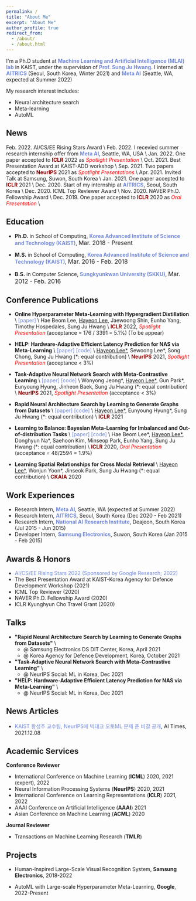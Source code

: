 ```yaml
---
permalink: /
title: "About Me"
excerpt: "About Me"
author_profile: true
redirect_from:
  - /about/
  - /about.html
---
```


I'm a Ph.D student at <a href="https://www.mlai-kaist.com/" style="color: #7289da; text-decoration:none">**Machine Learning and Artificial Intelligence (MLAI) lab**</a> in KAIST, under the supervision of <a href="http://www.sungjuhwang.com/" style="color: #7289da; text-decoration: none;">**Prof. Sung Ju Hwang**</a>. I interned at <a href="https://www.aitrics.com/" style="color: #7289da; text-decoration:none">**AITRICS**</a> (Seoul, South Korea, Winter 2021) and <a href="https://ai.facebook.com/" style="color: #7289da; text-decoration:none">**Meta AI**</a> (Seattle, WA, expected at Summer 2022)

My research interest includes:
- Neural architecture search
- Meta-learning
- AutoML

## News
Feb. 2022. AI/CS/EE Rising Stars Award \\
Feb. 2022. I recevied summer research internship offer from <a href="https://ai.facebook.com/" style="color: #7289da; text-decoration:none">**Meta AI**</a>, Seattle, WA, USA \\
Jan. 2022. One paper accepted to <span style="color:darkred">**ICLR**</span> 2022 as <span style="color:red">_Spotlight Presentation_</span> \\
Oct. 2021. Best Presentation Award at KAIST-ADD workshop \\
Sep. 2021. Two papers accepted to <span style="color:darkred">**NeurIPS**</span> 2021 as <span style="color:red">_Spotlight Presentations_</span> \\
Apr. 2021. Invited Talk at Samsung, Suwon, South Korea \\
Jan. 2021. One paper accepted to <span style="color:darkred">**ICLR**</span> 2021 \\
Dec. 2020. Start of my internship at <a href="https://www.aitrics.com/" style="color: #7289da; text-decoration:none">**AITRICS**</a>, Seoul, South Korea \\
Dec. 2020. ICML Top Reviewer Award \\
Nov. 2020. NAVER Ph.D. Fellowship Award \\
Dec. 2019. One paper accepted to <span style="color:darkred">**ICLR**</span> 2020 as <span style="color:red">_Oral Presentation_</span> \\



## Education
- **Ph.D.** in School of Computing, <a href="https://www.kaist.ac.kr/en/" style="color: #7289da; text-decoration: none;">**Korea Advanced Institute of Science and Technology (KAIST)**</a>, <font size="3">Mar. 2018 - Present</font> 
  
- **M.S.** in School of Computing, <a href="https://www.kaist.ac.kr/en/" style="color: #7289da; text-decoration: none;">**Korea Advanced Institute of Science and Technology (KAIST)**</a>, <font size="3">Mar. 2016 - Feb. 2018</font> 

- **B.S.** in Computer Science, <a href="https://www.skku.edu/eng/" style="color: #7289da; text-decoration: none;">**Sungkyunkwan University (SKKU)**</a>, <font size="3">Mar. 2012 - Feb. 2016</font>


## Conference Publications
- **Online Hyperparameter Meta-Learning with Hypergradient Distillation** \\
<a href="https://arxiv.org/abs/2110.02508" style="color: #7289da; text-decoration: none;">[paper]</a> \\
Hae Beom Lee, <u>Hayeon Lee</u>, Jaewoong Shin, Eunho Yang, Timothy Hospedales, Sung Ju Hwang \\
<span style="color:darkred">**ICLR**</span> 2022, <span style="color:red">_Spotlight Presentation_</span> (acceptance = 176 / 3391 = 5.1%) (To be appear)

- **HELP: Hardware-Adaptive Efficient Latency Prediction for NAS via Meta-Learning** \\
<a href="https://arxiv.org/abs/2106.08630" style="color: #7289da; text-decoration: none;">[paper]</a>
<a href="https://github.com/HayeonLee/HELP" style="color: #7289da; text-decoration: none;">[code]</a> \\
<u>Hayeon Lee*</u>, Sewoong Lee\*, Song Chong, Sung Ju Hwang (\*: equal contribution) \\
<span style="color:darkred">**NeurIPS**</span> 2021, <span style="color:red">_Spotlight Presentation_</span> (acceptance < 3%)

- **Task-Adaptive Neural Network Search with Meta-Contrastive Learning** \\
<a href="https://arxiv.org/abs/2103.01495" style="color: #7289da; text-decoration: none;">[paper]</a>
<a href="https://github.com/wyjeong/TANS" style="color: #7289da; text-decoration: none;">[code]</a> \\
Wonyong Jeong\*, <u>Hayeon Lee*</u>, Gun Park\*, Eunyoung Hyung, Jinheon Baek, Sung Ju Hwang (\*: equal contribution) \\
<span style="color:darkred">**NeurIPS**</span> 2021, <span style="color:red">_Spotlight Presentation_</span> (acceptance < 3%) 

- **Rapid Neural Architecture Search by Learning to Generate Graphs from Datasets** \\
<a href="https://openreview.net/forum?id=rkQuFUmUOg3" style="color: #7289da; text-decoration: none;">[paper]</a>
<a href="https://github.com/HayeonLee/MetaD2A" style="color: #7289da; text-decoration: none;">[code]</a> \\
<u>Hayeon Lee*</u>, Eunyoung Hyung\*, Sung Ju Hwang (\*: equal contribution) \\
<span style="color:darkred">**ICLR**</span> 2021

- **Learning to Balance: Bayesian Meta-Learning for Imbalanced and Out-of-distribution Tasks** \\
<a href="https://openreview.net/pdf?id=rkeZIJBYvr" style="color: #7289da; text-decoration: none;">[paper]</a>
<a href="https://github.com/haebeom-lee/l2b" style="color: #7289da; text-decoration: none;">[code]</a> \\
Hae Beom Lee\*, <u>Hayeon Lee*</u>, Donghyun Na\*, Saehoon Kim, Minseop Park, Eunho Yang, Sung Ju Hwang (\*: equal contribution) \\
<span style="color:darkred">**ICLR**</span> 2020, <span style="color:red">_Oral Presentation_</span> (acceptance = 48/2594 = 1.9%)

- **Learning Spatial Relationships for Cross Modal Retrieval** \\
<u>Hayeon Lee*</u>, Wonjun Yoon\*, Jinseok Park, Sung Ju Hwang (\*: equal contribution) \\
<span style="color:darkred">**CKAIA**</span> 2020


## Work Experiences
- Research Intern, <a href="https://ai.facebook.com/" style="color: #7289da; text-decoration: none;">**Meta AI**</a>, Seattle, WA (expected at Summer 2022)  
- Research Intern, <a href="https://www.aitrics.com/" style="color: #7289da; text-decoration: none;">**AITRICS**</a>, Seoul, South Korea (Dec 2020 - Feb 2021)
- Research Intern, <a href="https://www.etri.re.kr/intro.html" style="color: #7289da; text-decoration: none;">**National AI Research Institute**</a>, Deajeon, South Korea (Jul 2015 - Jun 2015)
- Developer Intern, <a href="https://developer.samsung.com/" style="color: #7289da; text-decoration: none;">**Samsung Electronics**</a>, Suwon, South Korea (Jan 2015 - Feb 2015)


## Awards & Honors
- <a href="https://womentechstars.github.io/" style="color: #7289da; text-decoration: none;">AI/CS/EE Rising Stars 2022 (Sponsored by Google Research; 2022)</a>
- The Best Presentation Award at KAIST-Korea Agency for Defence Development Workshop (2021)
- ICML Top Reviewer (2020)
- NAVER Ph.D. Fellowship Award (2020)
- ICLR Kyunghyun Cho Travel Grant (2020)

## Talks
- **"Rapid Neural Architecture Search by Learning to Generate Graphs from Datasets"** \\
  - @ Samsung Electronics DS DIT Center, Korea, April 2021
  - @ Korea Agency for Defence Development, Korea, October 2021
- **"Task-Adaptive Neural Network Search with Meta-Contrastive Learning"** \\
  - @ NeurIPS Social: ML in Korea, Dec 2021
- **"HELP: Hardware-Adaptive Efficient Latency Prediction for NAS via Meta-Learning"** \\
  - @ NeurIPS Social: ML in Korea, Dec 2021


## News Articles
- <a href="http://www.aitimes.com/news/articleView.html?idxno=141860" style="color: #7289da; text-decoration: none;">KAIST 황성주 교수팀, NeurIPS에 빅테크 오토ML 문제 푼 비결 공개</a>, AI Times, 2021.12.08


## Academic Services
**Conference Reviewer**
- International Conference on Machine Learning (**ICML**) 2020, 2021 (expert), 2022
- Neural Information Processing Systems (**NeurIPS**) 2020, 2021
- International Conference on Learning Representations (**ICLR**) 2021, 2022
- AAAI Conference on Artificial Intelligence (**AAAI**) 2021
- Asian Conference on Machine Learning (**ACML**) 2020

**Journal Reviewer**
- Transactions on Machine Learning Research (**TMLR**)


## Projects
- Human-Inspired Large-Scale Visual Recognition System, **Samsung Electronics**, 2018-2022

- AutoML with Large-scale Hyperparameter Meta-Learning, **Google**, 2022-Present
